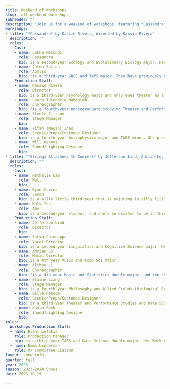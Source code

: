 ```yaml
---
title: Weekend of Workshops
slug: fall-weekend-workshops
subheader: ""
description: "Join us for a weekend of workshops, featuring *Cassandra* by Kassie Rivera, and *Strings Attached: In Concert*, a new musical by Jefferson Lind and music by Althea Li and Adrian Lo. *Cassandra* is a one-act, student-written play, adapted from the Trojan myth of the prophet Cassandra. *Strings Attached: In Concert*, also student-written, is adapted from the 2011 movie musical *The Muppets*. "
workshops:
- title: "*Cassandra* by Kassie Rivera, directed by Kassie Rivera"
  description: ''
  roles:
    Cast:
    - name: Lekha Masoudi
      role: Cassandra
      bio: is a second-year Ecology and Evolutionary Biology major. Her past credits include *Antigone* (Chorus) and *Antony and Cleopatra* (Assistant Director). She is also involved with the Phoenix Sustainability Initiative and is an editor for Firebird Magazine and Animus Classics Journal. Lekha would like to thank the amazing *Cassandra* team and her family and friends for their support.
    - name: Jalen Sutton
      role: Apollo
      bio: "is a third-year GNSE and TAPS major. They have previously been featured in Cirque de la Mort: A High-Flying Murder Mystery (The Maid) and the 2023 Winter Dance Showcase (Ensemble)."
    Production Staff:
    - name: Kassie Rivera
      role: Director
      bio: is a third-year Psychology major and only does theater as a hobby because she has a deep-seated dislike of theater kids (yes, that includes herself). They wrote this play because their name is Kassandra (wow narcissist much?) and they're super excited/nervous for people to see it. They'd like to thank their cast for watching 50% off, even though it has nothing to do with this show, and they'd like to thank the Greek gods for being chaotic and awful most of the time (also, no she's never read Percy Jackson). Anyway, enjoy the show :)
    - name: Laura Tutondele Mahaniah
      role: Choreographer
      bio: "is a fourth-year undergraduate studying Theater and Performance Studies and Linguistics. She has worked on a variety of University Theater, TAPS, Cup of Theater, Dance Council, and Hyde Park Community Player productions. Some of her favorite credits include *The Physicists on Silks* (Director/production manager), *Marian, or the True Tale of Robin Hood* (Will Scarlett/Fight Captain), and the 2022-23 TAPS Dance Showcase. Ongoing projects include assisting Julia Rhoads on the TAPS dance program; acting in *The Wolves* (going up the weekend of November 3rd…); and advertising Cup of Theater’s weekly artist studios (Fridays, 4-6, Bartlett Lounge, you should totally come…). Email: lauratutondele@gmail.com Instagram: @lauratutondele"
    - name: Steele Citrone
      role: Stage Manager
      bio: 
    - name: Yifan (Megan) Zhao  
      role: Scenic/Props/Costumes Designer
      bio: is a fourth-year Astrophysics major and TAPS minor. She previously worked on Theater[24] (Director) and *The Light* (assistant production manager). 
    - name: Will Rehmus
      role: Sound/Lighting Designer
      bio: 
- title: "*Strings Attached: In Concert* by Jefferson Lind, Adrian Lo, and Althea Li, directed by Jefferson Lind"
  description: ""
  roles:
    Cast:
    - name: Nathalie Lam
      role: Walt
      bio: 
    - name: Ryan Cairns
      role: Jason
      bio: is a silly little third-year that is majoring in silly little Political Science & Human Rights. She previously has worked on a lot of other silly little shows. She hopes you enjoy her silly little singing and loves her silly little friends. 
    - name: Katy Yeh
      role: Amy
      bio: is a second-year student, and she’s so excited to be in this production of *Strings Attached*! She has previously worked on *Perfect Match* (Katie) with UT, and has also done shows before college. She is so grateful for her family, friends, and everyone who has worked so hard to create this musical. She hopes you enjoy the show!
    Production Staff:
    - name: Jefferson Lind
      role: Director
      bio:
    - name: Surya Chinnappa
      role: Vocal Director
      bio: is a second-year Linguistics and Cognitive Science major. He has previously worked with UT on *Be More Chill* (Jake), Theater[24] Winter ‘23 (Actor), and has an eponymous solo vocal/instrumental music project. In his free time, he enjoys hiding origami in various spots around campus.
    - name: Adrian Lo
      role: Music Director
      bio: is a 4th year Music and Comp Sci major. 
    - name: Althea Li
      role: Choreographer
      bio: "is a 4th-year Music and Statistics double major, and the choreographer on *Strings Attached: In Concert*. She is very excited to finally bring *Strings Attached* to the stage in Weekend of Workshops. Along with *Strings Attached*, Althea is also working on *Falsettos* (Choreographer), going up in the winter."
    - name: Elaine Liang
      role: Stage Manager
      bio: is a fourth-year Philosophy and Allied Fields (Biological Sciences) major and Chemistry minor. She has previously worked on *The Laramie Project* (Assistant Costume Designer) and *Be More Chill* (Assistant Stage Manager). 
    - name: Belle Nahoom
      role: Scenic/Props/Costumes Designer
      bio: is a third-year Theater and Performance Studies and Data Science major. Her previous theatre credits with UT include *The Heirs* (ASM), *Marian* (ASM), *The Intruder* Workshop (Costume Designer), *Scientific Method* (Costume Designer), *Macbeth in Space* (Hair & Makeup), *Queen of Spades* Workshop (SM & PM), *The Laramie Project* (SM Collective™), the B.A. Thesis, *Yivdak* (Jared), *12th Night* (Hair & Makeup), *Be More Chill* (Costume Designer), as well as the upcoming production (Winter Quarter) of *Falsettos* (Costume Designer). She is also capocomico of the Commedia Dell’Arte improv troupe on campus.
    - name: Kayla Bock
      role: Sound/Lighting Designer
      bio: 
roles:
  Workshops Production Staff:
  - name: Eleni Lefakis
    role: Production Manager
    bio: is a third-year TAPS and Data Science double-major. Her Workshop credits are *The Heirs* (Costume Designer) and *Ah Wing and The Automaton Eagle* (Assistant Stage Manager), both from Autumn 2021. She has 8 UT MainStage credits and is currently working on *The Taming of the Shrew* (Stage Manager) and *Falsettos* (Dramaturg). She’d like to express her love and admiration for everyone on workshops who put together such good performances in so little time, and especially for Kassie, Jeff, Althea, and Adrian for being the masterminds behind the awesome material that comprises this production! 
  - name: Emma Linderman
    role: UT Committee Liaison
layout: show-info
quarter: fall
year: 2023
season: 2023-2024 Shows
date: 2023-10-19

---
```

